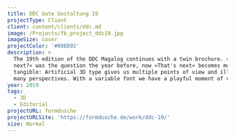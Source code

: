 ```yaml
---
title: DDC Gute Gestaltung 19
projectType: Client
client: content/clients/ddc.md
image: /Projects/fb_project_ddc19.jpg
imageSize: cover
projectColor: '#00ED92'
description: >
  The 19th edition of the DDC Magalog continues with a twin brochure. »What's
  next?« was the question the year before, now »That's next« becomes more
  tangible: Artificial 3D type gives us multiple points of view and illuminates
  many perspectives. With a variable font we have a playful moment of change.
year: 2019
tags:
  - 3D
  - Editorial
projectURL: formdusche
projectURLSite: 'https://formdusche.de/work/ddc-19/'
size: Normal
---
```


